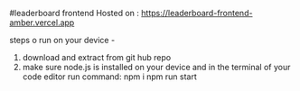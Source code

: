 #leaderboard frontend
Hosted on : https://leaderboard-frontend-amber.vercel.app

steps o run on your device -
1. download and extract from git hub repo
2. make sure node.js is installed on your device and in the terminal of your code editor run command:
    npm i
    npm run start